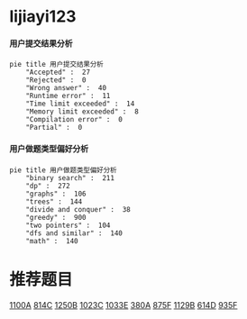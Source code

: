 # lijiayi123

<!-- tabs:start -->



#### **用户提交结果分析**

```mermaid
pie title 用户提交结果分析
    "Accepted" :  27
    "Rejected" :  0
    "Wrong answer" :  40
    "Runtime error" :  11
    "Time limit exceeded" :  14
    "Memory limit exceeded" :  8
    "Compilation error" :  0
    "Partial" :  0
```

#### **用户做题类型偏好分析**

```mermaid
pie title 用户做题类型偏好分析
    "binary search" :  211
    "dp" :  272
    "graphs" :  106
    "trees" :  144
    "divide and conquer" :  38
    "greedy" :  900
    "two pointers" :  104
    "dfs and similar" :  140
    "math" :  140
```



<!-- tabs:end -->
# 推荐题目
[1100A](https://codeforces.com/contest/1100/problem/A)
[814C](https://codeforces.com/contest/814/problem/C)
[1250B](https://codeforces.com/contest/1250/problem/B)
[1023C](https://codeforces.com/contest/1023/problem/C)
[1033E](https://codeforces.com/contest/1033/problem/E)
[380A](https://codeforces.com/contest/380/problem/A)
[875F](https://codeforces.com/contest/875/problem/F)
[1129B](https://codeforces.com/contest/1129/problem/B)
[614D](https://codeforces.com/contest/614/problem/D)
[935F](https://codeforces.com/contest/935/problem/F)

